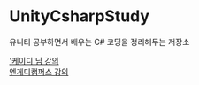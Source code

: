 # UnityCsharpStudy
유니티 공부하면서 배우는 C# 코딩을 정리해두는 저장소

['케이디'님 강의](https://www.youtube.com/c/%EC%BC%80%EC%9D%B4%EB%94%94, "")   
[엔게디캠퍼스 강의](https://youtube.com/playlist?list=PLrLNov9F-jVpGjTXJALRqARwx1B2SIN_2, "")   
